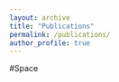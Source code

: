 ```yaml
---
layout: archive
title: "Publications"
permalink: /publications/
author_profile: true
---
```


#Space

